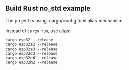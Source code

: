 ## Build Rust no_std example

The project is using .cargo/config.toml alias mechanism.

Instead of `cargo run`, use alias:

```
cargo esp32 --release
cargo esp32s2 --release
cargo esp32s3 --release
cargo esp32c3 --release
cargo esp32c6 --release
cargo esp32h2 --release
```